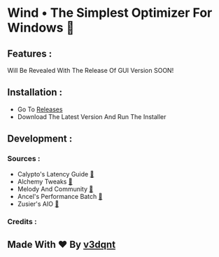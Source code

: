 
# Wind • The Simplest Optimizer For Windows 🌃

## Features :
Will Be Revealed With The Release Of GUI Version SOON!

## Installation :
- Go To [Releases](http://github.com/v3dqnt/Wind/releases "releases")
- Download The Latest Version And Run The Installer

## Development :
### Sources :
- Calypto's Latency Guide [🔗](https://docs.google.com/document/d/1c2-lUJq74wuYK1WrA_bIvgb89dUN0sj8-hO3vqmrau4/edit)
- Alchemy Tweaks [🔗](https://www.youtube.com/@ALCHEMYTWEAKS)
- Melody And Community [🔗](https://discord.com/invite/fzWpQgm)
- Ancel's Performance Batch [🔗](https://github.com/ancel1x/Ancels-Performance-Batch)
- Zusier's AIO [🔗](https://github.com/Zusier/Zusiers-optimization-Batch)

### Credits :
## Made With ❤ By [v3dqnt](http://github.com/v3dqnt "v3dqnt")
